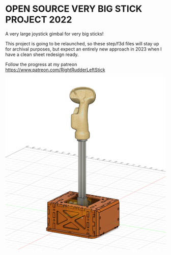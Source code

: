 # OPEN SOURCE VERY BIG STICK PROJECT 2022
A very large joystick gimbal for very big sticks!

This project is going to be relaunched, so these step/f3d files will stay up for archival purposes, but expect an entirely new approach in 2023 when I have a clean sheet redesign ready.

Follow the progress at my patreon
https://www.patreon.com/RightRudderLeftStick

![Screenshot](HeaderImage.PNG)
